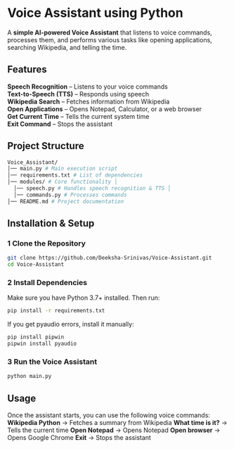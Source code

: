 #  Voice Assistant using Python  

A **simple AI-powered Voice Assistant** that listens to voice commands, processes them, and performs various tasks like opening applications, searching Wikipedia, and telling the time.  

##  Features  
 **Speech Recognition** – Listens to your voice commands  
 **Text-to-Speech (TTS)** – Responds using speech  
 **Wikipedia Search** – Fetches information from Wikipedia  
 **Open Applications** – Opens Notepad, Calculator, or a web browser  
 **Get Current Time** – Tells the current system time  
 **Exit Command** – Stops the assistant  

##  Project Structure  
```bash
Voice_Assistant/
│── main.py # Main execution script 
│── requirements.txt # List of dependencies 
│── modules/ # Core functionality │ 
  │── speech.py # Handles speech recognition & TTS │ 
  │── commands.py # Processes commands 
│── README.md # Project documentation
```

##  Installation & Setup  
### **1 Clone the Repository**  
```bash
git clone https://github.com/Deeksha-Srinivas/Voice-Assistant.git
cd Voice-Assistant
```
### **2️ Install Dependencies**
Make sure you have Python 3.7+ installed. Then run:
```bash
pip install -r requirements.txt
```
If you get pyaudio errors, install it manually:
```bash
pip install pipwin
pipwin install pyaudio
```
### **3 Run the Voice Assistant**
```bash
python main.py
```
## Usage
Once the assistant starts, you can use the following voice commands:
**Wikipedia Python** → Fetches a summary from Wikipedia
**What time is it?** → Tells the current time
**Open Notepad** → Opens Notepad
**Open browser** → Opens Google Chrome
**Exit** → Stops the assistant


